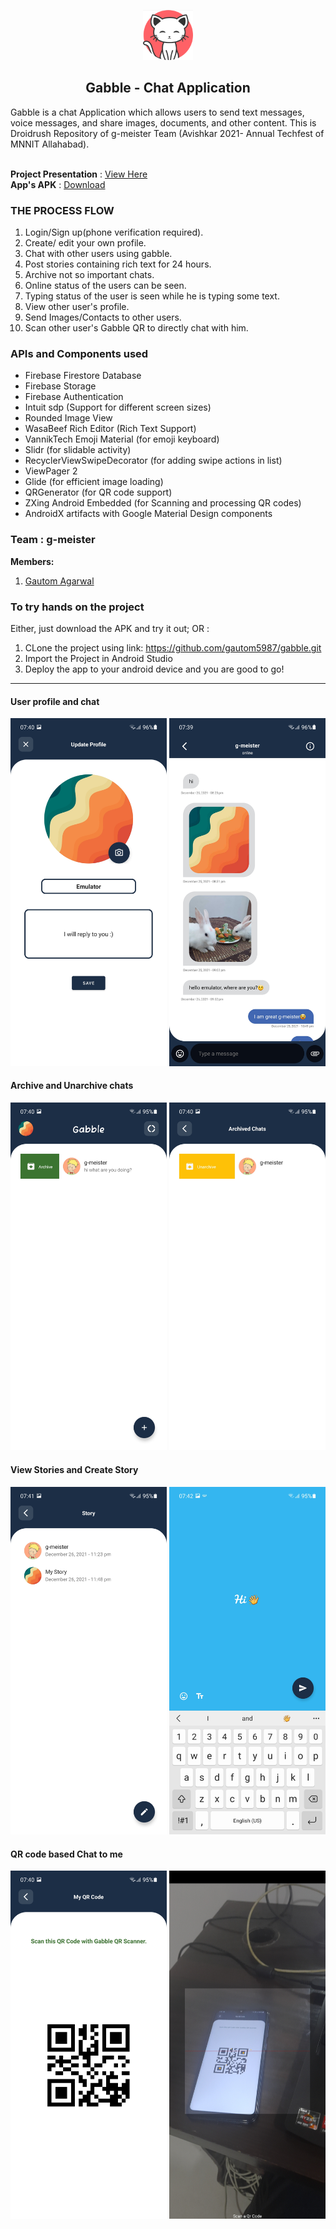 <p align="center"> 
  <img src="Screenshots/ic_splash.png" alt="Pacman Logo" width="80px" height="80px">
</p>
<h2 align="center"> Gabble - Chat Application </h2>
Gabble is a chat Application which allows users to send text messages, voice messages, and share images, documents, and other content. This is Droidrush Repository of g-meister Team (Avishkar 2021- Annual Techfest of MNNIT Allahabad).
<br><br>

**Project Presentation** : [View Here]()<br />
**App's APK** : [Download](https://drive.google.com/file/d/13E8oy88eeIDSzDKju9UEpVDzVPm2Bh0S/view?usp=sharing)


### THE PROCESS FLOW

1. Login/Sign up(phone verification required).
2. Create/ edit your own profile.
3. Chat with other users using gabble.
4. Post stories containing rich text for 24 hours.
5. Archive not so important chats.
6. Online status of the users can be seen.
7. Typing status of the user is seen while he is typing some text.
8. View other user's profile.
9. Send Images/Contacts to other users.
10. Scan other user's Gabble QR to directly chat with him.


### APIs and Components used
- Firebase Firestore Database
- Firebase Storage
- Firebase Authentication
- Intuit sdp (Support for different screen sizes)
- Rounded Image View
- WasaBeef Rich Editor (Rich Text Support)
- VannikTech Emoji Material (for emoji keyboard)
- Slidr (for slidable activity)
- RecyclerViewSwipeDecorator (for adding swipe actions in list) 
- ViewPager 2
- Glide (for efficient image loading)
- QRGenerator (for QR code support)
- ZXing Android Embedded (for Scanning and processing QR codes)
- AndroidX artifacts with Google Material Design components

### Team : g-meister
**Members:**<br />
1. [Gautom Agarwal](https://github.com/gautom5987)

### To try hands on the project
Either, just download the APK  and try it out; OR : <br />
1. CLone the project using link: https://github.com/gautom5987/gabble.git
2. Import the Project in Android Studio
3. Deploy the app to your android device and you are good to go!<br />
<hr>

#### User profile and chat
<div>
<img src="Screenshots/profile.jpg" width=250>
<img src="Screenshots/chat.jpg" width=250> <br/>
</div>

#### Archive and Unarchive chats
<div>
<img src="Screenshots/archive.jpg" width=250>
<img src="Screenshots/unarchive.jpg" width=250><br />
</div>

#### View Stories and Create Story
<div>
<img src="Screenshots/Story.jpg" width=250>
<img src="Screenshots/createStory.jpg" width=250><br />
</div>

#### QR code based Chat to me
<div>
<img src="Screenshots/MyQr.jpg" width=250>
<img src="Screenshots/ScanQr.jpg" width=250><br />
</div>











 
